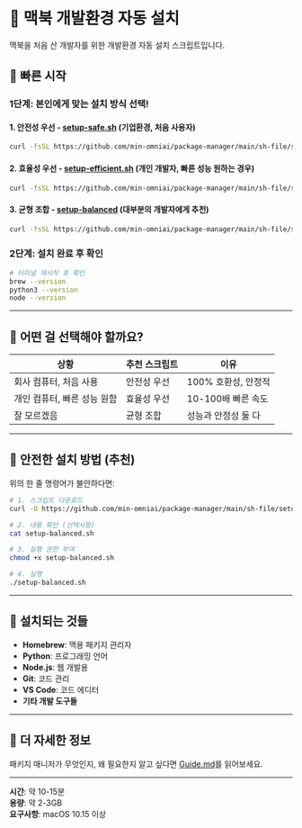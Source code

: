 # 📌 맥북 개발환경 자동 설치

맥북을 처음 산 개발자를 위한 개발환경 자동 설치 스크립트입니다.

## 📍 빠른 시작

### 1단계: 본인에게 맞는 설치 방식 선택!

#### 1. 안전성 우선 - [setup-safe.sh](https://github.com/min-omniai/package-manager/blob/main/sh-file/setup-safe.sh) (기업환경, 처음 사용자)
```bash
curl -fsSL https://github.com/min-omniai/package-manager/main/sh-file/setup-safe.sh | bash
```

#### 2. 효율성 우선 - [setup-efficient.sh](https://github.com/min-omniai/package-manager/blob/main/sh-file/setup-efficient.sh) (개인 개발자, 빠른 성능 원하는 경우)
```bash
curl -fsSL https://github.com/min-omniai/package-manager/main/sh-file/setup-efficient.sh | bash
```

#### 3. 균형 조합 - [setup-balanced](https://github.com/min-omniai/package-manager/blob/main/sh-file/setup-balanced.sh) (대부분의 개발자에게 추천)
```bash
curl -fsSL https://github.com/min-omniai/package-manager/main/sh-file/setup-balanced.sh | bash
```

### 2단계: 설치 완료 후 확인
```bash
# 터미널 재시작 후 확인
brew --version
python3 --version
node --version
```

---

## 📍 어떤 걸 선택해야 할까요?

| 상황 | 추천 스크립트 | 이유 |
|---|---|---|
| 회사 컴퓨터, 처음 사용 | 안전성 우선 | 100% 호환성, 안정적 |
| 개인 컴퓨터, 빠른 성능 원함 | 효율성 우선 | 10-100배 빠른 속도 |
| 잘 모르겠음 | 균형 조합 | 성능과 안정성 둘 다 |

---

## 📍 안전한 설치 방법 (추천)

위의 한 줄 명령어가 불안하다면:

```bash
# 1. 스크립트 다운로드
curl -O https://github.com/min-omniai/package-manager/main/sh-file/setup-balanced.sh

# 2. 내용 확인 (선택사항)
cat setup-balanced.sh

# 3. 실행 권한 부여
chmod +x setup-balanced.sh

# 4. 실행
./setup-balanced.sh
```

---

## 📍 설치되는 것들

- **Homebrew**: 맥용 패키지 관리자
- **Python**: 프로그래밍 언어
- **Node.js**: 웹 개발용
- **Git**: 코드 관리
- **VS Code**: 코드 에디터
- **기타 개발 도구들**

---

## 📍 더 자세한 정보

패키지 매니저가 무엇인지, 왜 필요한지 알고 싶다면 [Guide.md](Guide.md)를 읽어보세요.

---

**시간**: 약 10-15분  
**용량**: 약 2-3GB  
**요구사항**: macOS 10.15 이상
